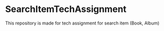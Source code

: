 # SearchItemTechAssignment
This repository is made for tech assignment for search item (Book, Album)
